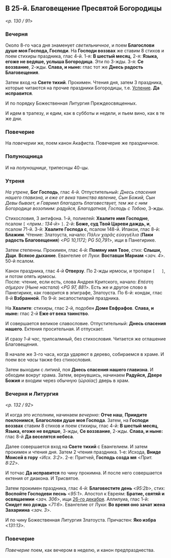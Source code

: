 ## В 25-й. Благовещение Пресвятой Богородицы

<*p. 130 / 91*>

### Вечерня

Около 8-го часа дня знаменует *светильничное*, и поем **Благослови душе моя Господа, Господи**. 
На **Господи воззвах** же ставим 8 стихов и поем стихиры праздника, глас 4-й. 1-я: **В шестый месяц**, 
2-я: **Языка, егоже не ведяше, услыша Богородица**. Эти по 3-жды. 3-я: **Се воззвание**, 2-жды. 
**Слава, и ныне:** глас тот же **Днесь радость Благовещения**.  

Затем вход на **Свете тихий**. Прокимен. Чтения дня, затем 3 праздника, которые читаются на прочие 
праздники Богородицы, т.е. [Успение](../08_august/08_15_MES.ru.md). **Да исправится**. 

И по порядку Божественная Литургия Преждеосвященных.  

И идем в трапезу, и едим, как в субботы и недели, и пьем вино, как в те же дни. 

### Повечерие

На *повечерии* же, поем канон Акафиста. Повечерие же праздничное.  

### Полунощница

И на *полунощнице*, трипеснцы 40-цы.  

### Утреня

*На утрене*, **Бог Господь**, глас 4-й. Отпустительный: *Днесь спасения нашего главизна, и еже от века 
таинства явление, Сын Божий, Сын Девы бывает, и Гавриил благодать благовествует, тем же с ним 
Богородице возопиим: радуйся, Благодатная, Господь с Тобою*, 3-жды.
 
Стихословия, 3 антифона. 
1-й, полиелей: **Хвалите имя Господне**, псалом `[` <*прим.: 134-й*> `]`. 
2-й: **Боже, суд Твой Цареви даждь, и**, псалом 71-й. 
3-й: **Хвалите Господа с**, псалом 148-й. 
Ипакои, глас 8-й: **Блажим**. 
Чтение: Златоуста, начало: *Πάλιν χαρᾶς εὐαγγέλια* (**Паки радость Благовещения**) <*PG 10,1172; PG 50,791*>, 
ищи в Панегирике.   

Затем степенны. Прокимен, глас 4-й: **Помяну имя Твое**, стих: **Слыши, Дщи**. **Всякое дыхание**. 
Евангелие от Луки: **Воставши Мариам** <*зач. 4*>. 50-й псалом. 

Канон праздника, глас 4-й **Отверзу**. По 2-жды ирмосы, и тропари `[   ]`, и потом опять ирмосы.  
После: чтение, если есть, слова Андрея Критского, начало: *̓Επέστη σήμερον* (*Ныне настала*) <*PG 97, 881*>.
Есть же и другое слово в Панегирике, как говорится в эпиграфе, Златоуста. 
По 6-й: кондак, глас 8-й **Взбранной**. 
По 9-й: эксапостиларий праздника. 

На **Хвалите**: стихиры, глас 2-й, подобен **Доме Евфрафов**. 
**Слава, и ныне:** глас 2-й **Еже от века таинство**. 

И совершается великое славословие. Отпустительный: **Днесь спасения нашего**. Ектения просительная. 
И отпускает. 

И сразу *1-й час*, трипсалмный, без стихословия. Читается же оглашение Благовещения.  

В начале же 3-го часа, когда ударяют в дерево, собираемся в храме. И поем все *часы* также без стихословия. 

Затем выходим с *литией*, поя **Днесь спасения нашего главизна**. И обходим вокруг храма. 
Затем, вернувшись, начинаем **Радуйся, Двере Божия** и входим через обычную (*ὡραίας*) дверь в храм.    

### Вечерня и Литургия

<*p. 132 / 92*>

И когда это исполним, начинаем *вечерню*: **Отче наш**, **Приидите поклонимся**, **Благослови душе моя 
Господа**. Затем, на **Господи воззвах** ставим 8 стихов и поем стихиры, глас 4-й: **В шестый месяц**, 
**Языка, егоже не ведяше**, 3-жды, **Се воззвание**, 2-жды. 
**Слава, и ныне:** глас 8-й **Да веселятся небеса**.   

Далее совершается вход на **Свете тихий** с Евангелием. И затем прокимен и чтения дня. 
Затем 2 чтения праздника. 
1-е: Исхода, **Вниде Моисей в гору** <*Исх. 3:2*>. 
2-е: Притчей, **Господь созда мя** <*Прит. 8:22*>. 

И тотчас **Да исправится** по чину прокимна. И после него совершается ектения от диакона. И Трисвятое. 

Затем прокимен праздника, глас 4-й: **Благовестите день** <*95:2b*>, стих: **Воспойте Господеви песнь** <*95:1*>. 
Апостол к Евреям: **Братие, святяй и освящаемии** <*зач. 306*>, ищи [26-го декабря](../12_december/12_26_MES.ru.md). 
Аллилуиа, глас 1-й: **Снидет яко дождь** <*71:6*>. 
Евангелие от Луки: **Во время оно зачат жена Захариина** <*зач. 3*>. 

И по чину Божественная Литургия Златоуста. 
Причастен: **Яко избра** <*131:13*>.    

### Повечерие

*Повечерие* поем, как вечером в неделю, и канон предпразднества. 
